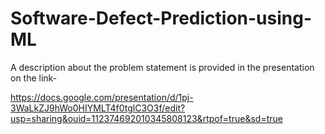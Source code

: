 # Software-Defect-Prediction-using-ML

A description about the problem statement is provided in the presentation on the link-

https://docs.google.com/presentation/d/1pj-3WaLkZJ9hWo0HIYMLT4f0tglC3O3f/edit?usp=sharing&ouid=112374692010345808123&rtpof=true&sd=true
